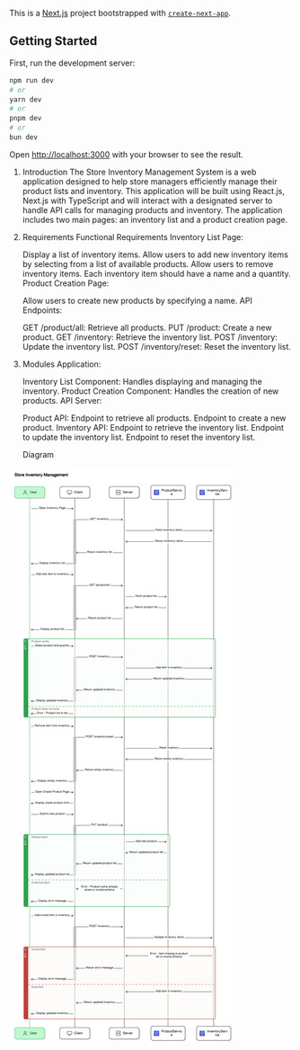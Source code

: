 This is a [Next.js](https://nextjs.org/) project bootstrapped with [`create-next-app`](https://github.com/vercel/next.js/tree/canary/packages/create-next-app).

## Getting Started

First, run the development server:

```bash
npm run dev
# or
yarn dev
# or
pnpm dev
# or
bun dev
```

Open [http://localhost:3000](http://localhost:3000) with your browser to see the result.

1. Introduction
   The Store Inventory Management System is a web application designed to help store managers efficiently manage their product lists and inventory. This application will be built using React.js, Next.js with TypeScript and will interact with a designated server to handle API calls for managing products and inventory. The application includes two main pages: an inventory list and a product creation page.

2. Requirements
   Functional Requirements
   Inventory List Page:

    Display a list of inventory items.
    Allow users to add new inventory items by selecting from a list of available products.
    Allow users to remove inventory items.
    Each inventory item should have a name and a quantity.
    Product Creation Page:

    Allow users to create new products by specifying a name.
    API Endpoints:

    GET /product/all: Retrieve all products.
    PUT /product: Create a new product.
    GET /inventory: Retrieve the inventory list.
    POST /inventory: Update the inventory list.
    POST /inventory/reset: Reset the inventory list.

3. Modules
   Application:

    Inventory List Component: Handles displaying and managing the inventory.
    Product Creation Component: Handles the creation of new products.
    API Server:

    Product API:
    Endpoint to retrieve all products.
    Endpoint to create a new product.
    Inventory API:
    Endpoint to retrieve the inventory list.
    Endpoint to update the inventory list.
    Endpoint to reset the inventory list.

    Diagram 

![alt text](diagram-export-23.06.2024-08_12_54.png)
